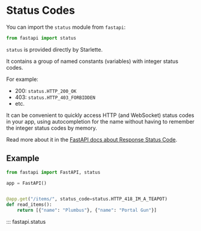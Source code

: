 # Status Codes

You can import the `status` module from `fastapi`:

```python
from fastapi import status
```

`status` is provided directly by Starlette.

It contains a group of named constants (variables) with integer status codes.

For example:

* 200: `status.HTTP_200_OK`
* 403: `status.HTTP_403_FORBIDDEN`
* etc.

It can be convenient to quickly access HTTP (and WebSocket) status codes in your app, using autocompletion for the name without having to remember the integer status codes by memory.

Read more about it in the
[FastAPI docs about Response Status Code](https://fastapi.tiangolo.com/tutorial/response-status-code/).

## Example

```python
from fastapi import FastAPI, status

app = FastAPI()


@app.get("/items/", status_code=status.HTTP_418_IM_A_TEAPOT)
def read_items():
    return [{"name": "Plumbus"}, {"name": "Portal Gun"}]
```

::: fastapi.status
